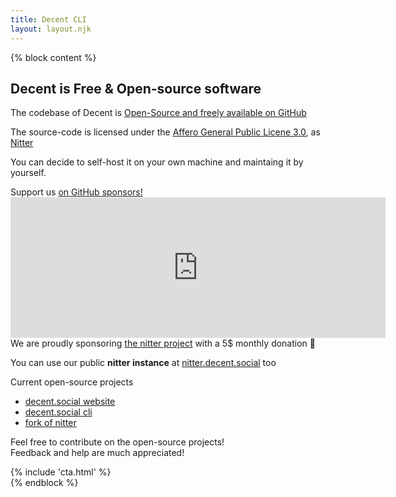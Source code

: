 ```yaml
---
title: Decent CLI
layout: layout.njk
---
```


{% block content %}
<section class="container mt-5">
  <h1 class="title">Decent is Free & Open-source software</h1>
  <div class="row">
    <div class="col-md-8 my-5 py-5">
      <p class="lead">
        The codebase of Decent is <a target="_blank" href="https://github.com/decentsocial">Open-Source and freely available on GitHub</a>
      </p>
      <p class="lead">
      The source-code is licensed under the <a href="https://www.gnu.org/licenses/agpl-3.0.html" target="_blank">Affero General Public Licene 3.0</a>, as <a href="https://github.com/zedeus/nitter" target="_blank">Nitter</a>
      </p>
      <p class="lead">
        You can decide to self-host it on your own machine and maintaing it by yourself.
      </p>
      <p class="lead">
        Support us <a href="https://github.com/sponsors/decentsocial/" target="_blank">on GitHub sponsors!</a>
        <br>
        <iframe src="https://github.com/sponsors/decentsocial/card" title="Sponsor decentsocial" height="225" width="600" style="border: 0;" class="my-3"></iframe>
        <br>
        We are proudly sponsoring <a href="https://github.com/sponsors/zedeus" target="_blank">the nitter project</a> with a 5$ monthly donation&nbsp;🙌
      </p>
      <p class="lead">
        You can use our public <b>nitter instance</b> at <a href="https://nitter.decent.social/" target="_blank">nitter.decent.social</a> too
      </p>
      <p class="lead mt-5">
        Current open-source projects
      </p>
      <ul class="list-group list-group-flush mb-5">
        <li class="list-group-item">
          <a target="_blank" href="https://github.com/decentsocial/website">decent.social website</a>
        </li>
        <li class="list-group-item">
          <a target="_blank" href="https://github.com/decentsocial/cli">decent.social cli</a>
        </li>
        <li class="list-group-item">
          <a target="_blank" href="https://github.com/decentsocial/nitter">fork of nitter</a>
        </li>
      </ul>
      <p class="lead">
        Feel free to contribute on the open-source projects!
        <br>
        Feedback and help are much appreciated!
      </p>
    </div>
    <div class="col-md-4 my-5 py-5">
      <img class="img-fluid" lazy="/img/open-source.svg" />
    </div>
  </div>
  {% include 'cta.html' %}
</section>
{% endblock %}